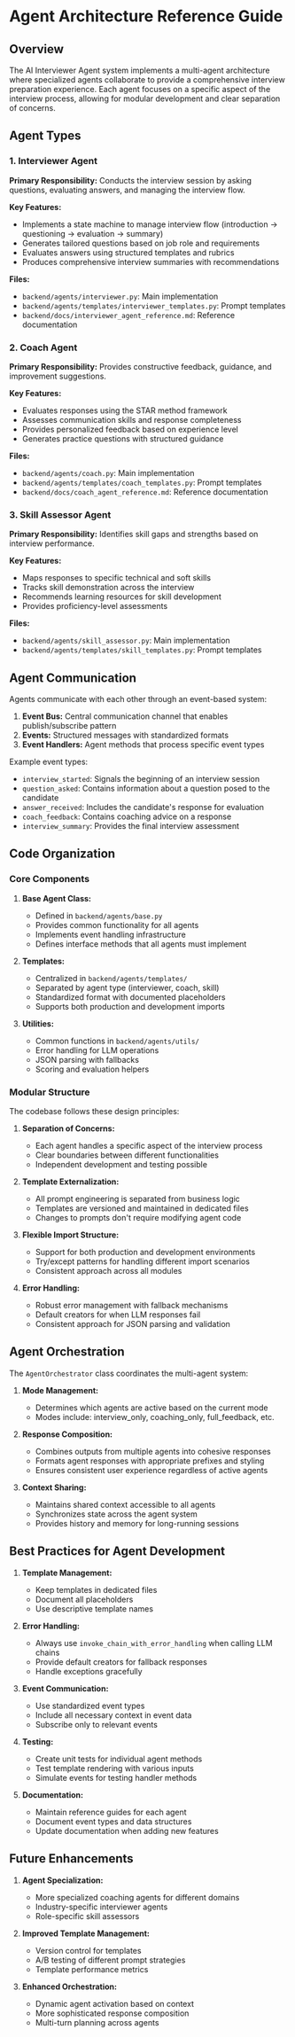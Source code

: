 # Agent Architecture Reference Guide

## Overview

The AI Interviewer Agent system implements a multi-agent architecture where specialized agents collaborate to provide a comprehensive interview preparation experience. Each agent focuses on a specific aspect of the interview process, allowing for modular development and clear separation of concerns.

## Agent Types

### 1. Interviewer Agent

**Primary Responsibility:** Conducts the interview session by asking questions, evaluating answers, and managing the interview flow.

**Key Features:**
- Implements a state machine to manage interview flow (introduction → questioning → evaluation → summary)
- Generates tailored questions based on job role and requirements
- Evaluates answers using structured templates and rubrics
- Produces comprehensive interview summaries with recommendations

**Files:**
- `backend/agents/interviewer.py`: Main implementation
- `backend/agents/templates/interviewer_templates.py`: Prompt templates
- `backend/docs/interviewer_agent_reference.md`: Reference documentation

### 2. Coach Agent

**Primary Responsibility:** Provides constructive feedback, guidance, and improvement suggestions.

**Key Features:**
- Evaluates responses using the STAR method framework
- Assesses communication skills and response completeness
- Provides personalized feedback based on experience level
- Generates practice questions with structured guidance

**Files:**
- `backend/agents/coach.py`: Main implementation
- `backend/agents/templates/coach_templates.py`: Prompt templates
- `backend/docs/coach_agent_reference.md`: Reference documentation

### 3. Skill Assessor Agent

**Primary Responsibility:** Identifies skill gaps and strengths based on interview performance.

**Key Features:**
- Maps responses to specific technical and soft skills
- Tracks skill demonstration across the interview
- Recommends learning resources for skill development
- Provides proficiency-level assessments

**Files:**
- `backend/agents/skill_assessor.py`: Main implementation
- `backend/agents/templates/skill_templates.py`: Prompt templates

## Agent Communication

Agents communicate with each other through an event-based system:

1. **Event Bus:** Central communication channel that enables publish/subscribe pattern
2. **Events:** Structured messages with standardized formats
3. **Event Handlers:** Agent methods that process specific event types

Example event types:
- `interview_started`: Signals the beginning of an interview session
- `question_asked`: Contains information about a question posed to the candidate
- `answer_received`: Includes the candidate's response for evaluation
- `coach_feedback`: Contains coaching advice on a response
- `interview_summary`: Provides the final interview assessment

## Code Organization

### Core Components

1. **Base Agent Class:**
   - Defined in `backend/agents/base.py`
   - Provides common functionality for all agents
   - Implements event handling infrastructure
   - Defines interface methods that all agents must implement

2. **Templates:**
   - Centralized in `backend/agents/templates/`
   - Separated by agent type (interviewer, coach, skill)
   - Standardized format with documented placeholders
   - Supports both production and development imports

3. **Utilities:**
   - Common functions in `backend/agents/utils/`
   - Error handling for LLM operations
   - JSON parsing with fallbacks
   - Scoring and evaluation helpers

### Modular Structure

The codebase follows these design principles:

1. **Separation of Concerns:**
   - Each agent handles a specific aspect of the interview process
   - Clear boundaries between different functionalities
   - Independent development and testing possible

2. **Template Externalization:**
   - All prompt engineering is separated from business logic
   - Templates are versioned and maintained in dedicated files
   - Changes to prompts don't require modifying agent code

3. **Flexible Import Structure:**
   - Support for both production and development environments
   - Try/except patterns for handling different import scenarios
   - Consistent approach across all modules

4. **Error Handling:**
   - Robust error management with fallback mechanisms
   - Default creators for when LLM responses fail
   - Consistent approach for JSON parsing and validation

## Agent Orchestration

The `AgentOrchestrator` class coordinates the multi-agent system:

1. **Mode Management:**
   - Determines which agents are active based on the current mode
   - Modes include: interview_only, coaching_only, full_feedback, etc.

2. **Response Composition:**
   - Combines outputs from multiple agents into cohesive responses
   - Formats agent responses with appropriate prefixes and styling
   - Ensures consistent user experience regardless of active agents

3. **Context Sharing:**
   - Maintains shared context accessible to all agents
   - Synchronizes state across the agent system
   - Provides history and memory for long-running sessions

## Best Practices for Agent Development

1. **Template Management:**
   - Keep templates in dedicated files
   - Document all placeholders
   - Use descriptive template names

2. **Error Handling:**
   - Always use `invoke_chain_with_error_handling` when calling LLM chains
   - Provide default creators for fallback responses
   - Handle exceptions gracefully

3. **Event Communication:**
   - Use standardized event types
   - Include all necessary context in event data
   - Subscribe only to relevant events

4. **Testing:**
   - Create unit tests for individual agent methods
   - Test template rendering with various inputs
   - Simulate events for testing handler methods

5. **Documentation:**
   - Maintain reference guides for each agent
   - Document event types and data structures
   - Update documentation when adding new features

## Future Enhancements

1. **Agent Specialization:**
   - More specialized coaching agents for different domains
   - Industry-specific interviewer agents
   - Role-specific skill assessors

2. **Improved Template Management:**
   - Version control for templates
   - A/B testing of different prompt strategies
   - Template performance metrics

3. **Enhanced Orchestration:**
   - Dynamic agent activation based on context
   - More sophisticated response composition
   - Multi-turn planning across agents 